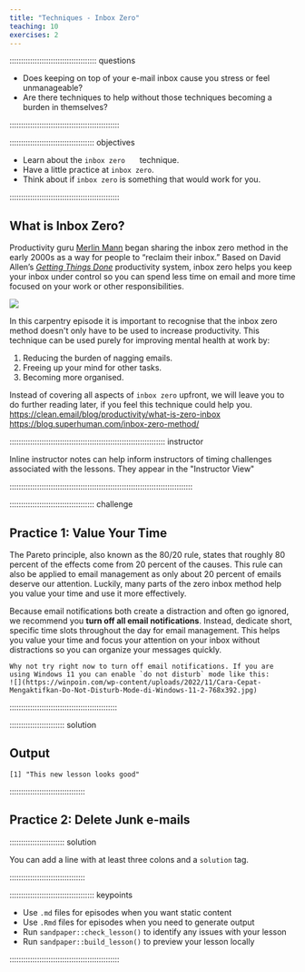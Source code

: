 ```yaml
---
title: "Techniques - Inbox Zero"
teaching: 10
exercises: 2
---
```


:::::::::::::::::::::::::::::::::::::: questions 

- Does keeping on top of your e-mail inbox cause you stress or feel unmanageable?
- Are there techniques to help without those techniques becoming a burden in themselves?

::::::::::::::::::::::::::::::::::::::::::::::::

::::::::::::::::::::::::::::::::::::: objectives

- Learn about the `inbox zero	` technique.
- Have a little practice at `inbox zero`.
- Think about if `inbox zero` is something that would work for you.

::::::::::::::::::::::::::::::::::::::::::::::::

## What is Inbox Zero?

Productivity guru [Merlin Mann](https://en.wikipedia.org/wiki/Merlin_Mann) began sharing the inbox zero method in the early 2000s as a way for people to “reclaim their inbox.” Based on David Allen’s [*Getting Things Done*](https://gettingthingsdone.com/) productivity system, inbox zero helps you keep your inbox under control so you can spend less time on email and more time focused on your work or other responsibilities.

![](https://lh6.googleusercontent.com/U_MG_N27tRdDZ_gL_-PkfiBJl5QLw0bx6Sy4yjFJYbpOs_3IuNx9sXh67Mt4xe-lc15eCxUYLHZ7jMHP-9jk6-k5goxSKWnMYvlOTjWMV3RGRmirnwEVsIt_uMfAO6pRplUBGkR7qNAPI18wn3ZaQyY)

In this carpentry episode it is important to recognise that the inbox zero method doesn't only have to be used to increase productivity. This technique can be used purely for improving mental health at work by:

 1. Reducing the burden of nagging emails.
 2. Freeing up your mind for other tasks.
 3. Becoming more organised.


Instead of covering all aspects of `inbox zero` upfront, we will leave you to do further reading later, if you feel this technique could help you.  
https://clean.email/blog/productivity/what-is-zero-inbox  
https://blog.superhuman.com/inbox-zero-method/  

:::::::::::::::::::::::::::::::::::::::::::::::::::::::::::::::::::: instructor

Inline instructor notes can help inform instructors of timing challenges
associated with the lessons. They appear in the "Instructor View"

::::::::::::::::::::::::::::::::::::::::::::::::::::::::::::::::::::::::::::::::

::::::::::::::::::::::::::::::::::::: challenge 

## Practice 1: Value Your Time

The Pareto principle, also known as the 80/20 rule, states that roughly 80 percent of the effects come from 20 percent of the causes. This rule can also be applied to email management as only about 20 percent of emails deserve our attention. Luckily, many parts of the zero inbox method help you value your time and use it more effectively.

Because email notifications both create a distraction and often go ignored, we recommend you **turn off all email notifications**. Instead, dedicate short, specific time slots throughout the day for email management. This helps you value your time and focus your attention on your inbox without distractions so you can organize your messages quickly.

```
Why not try right now to turn off email notifications. If you are using Windows 11 you can enable `do not disturb` mode like this:  
![](https://winpoin.com/wp-content/uploads/2022/11/Cara-Cepat-Mengaktifkan-Do-Not-Disturb-Mode-di-Windows-11-2-768x392.jpg)

```

:::::::::::::::::::::::::::::::::::::::::::::::

:::::::::::::::::::::::: solution 

## Output
 
```output
[1] "This new lesson looks good"
```

:::::::::::::::::::::::::::::::::


## Practice 2: Delete Junk e-mails

:::::::::::::::::::::::: solution 

You can add a line with at least three colons and a `solution` tag.

:::::::::::::::::::::::::::::::::

::::::::::::::::::::::::::::::::::::: keypoints 

- Use `.md` files for episodes when you want static content
- Use `.Rmd` files for episodes when you need to generate output
- Run `sandpaper::check_lesson()` to identify any issues with your lesson
- Run `sandpaper::build_lesson()` to preview your lesson locally

::::::::::::::::::::::::::::::::::::::::::::::::

